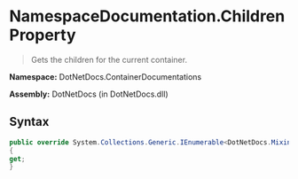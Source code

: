 # NamespaceDocumentation.Children Property
> Gets the children for the current container.

**Namespace:** DotNetDocs.ContainerDocumentations

**Assembly:** DotNetDocs (in DotNetDocs.dll)
## Syntax
```csharp
public override System.Collections.Generic.IEnumerable<DotNetDocs.Mixins.Contracts.IDocumentation> Children
{
get;
}
```
